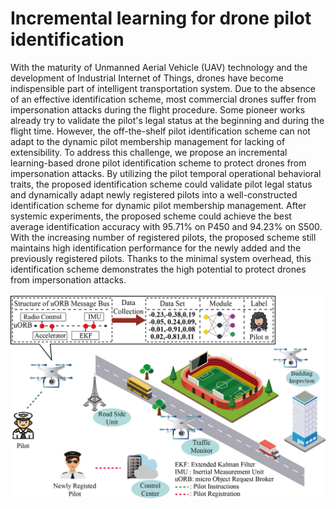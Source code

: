 # Incremental learning for drone pilot identification
With the maturity of Unmanned Aerial Vehicle (UAV) technology and the development of Industrial Internet of Things, drones have become indispensible part of intelligent transportation system.
Due to the absence of an effective identification scheme, most commercial drones suffer from impersonation attacks during the flight procedure.
Some pioneer works already try to validate the pilot's legal status at the beginning and during the flight time.
However, the off-the-shelf pilot identification scheme can not adapt to the dynamic pilot membership management for lacking of extensibility.
To address this challenge, we propose an incremental learning-based drone pilot identification scheme to protect drones from impersonation attacks.
By utilizing the pilot temporal operational behavioral traits, the proposed identification scheme could validate pilot legal status and dynamically adapt newly registered pilots into a well-constructed identification scheme for dynamic pilot membership management.
After systemic experiments, the proposed scheme could achieve the best average identification accuracy with 95.71\% on P450 and 94.23\% on S500.
With the increasing number of registered pilots, the proposed scheme still maintains high identification performance for the newly added and the previously registered pilots.
Thanks to the minimal system overhead, this identification scheme demonstrates the high potential to protect drones from impersonation attacks.
</br>
</br>
![Image text](https://github.com/FRTeam2017/DronePilotIdentification/blob/c2b7e8f91354dfdf8fab7ca937809ba921ea23cc/application_scenario.png)
